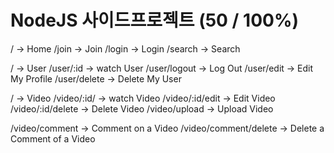 # NodeJS 사이드프로젝트 (50 / 100%)

/ -> Home
/join -> Join
/login -> Login
/search -> Search

/ -> User
/user/:id -> watch User
/user/logout -> Log Out
/user/edit -> Edit My Profile
/user/delete -> Delete My User

/ -> Video
/video/:id/ -> watch Video
/video/:id/edit -> Edit Video
/video/:id/delete -> Delete Video
/video/upload -> Upload Video

/video/comment -> Comment on a Video
/video/comment/delete -> Delete a Comment of a Video
